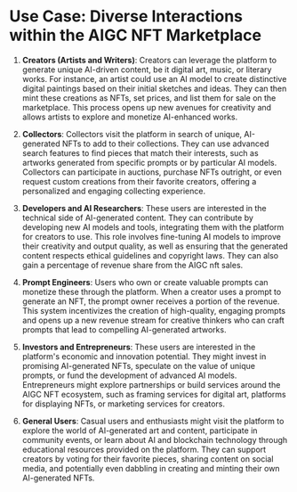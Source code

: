 # Use Case: Diverse Interactions within the AIGC NFT Marketplace

1. **Creators (Artists and Writers)**: Creators can leverage the platform to generate unique AI-driven content, be it digital art, music, or literary works. For instance, an artist could use an AI model to create distinctive digital paintings based on their initial sketches and ideas. They can then mint these creations as NFTs, set prices, and list them for sale on the marketplace. This process opens up new avenues for creativity and allows artists to explore and monetize AI-enhanced works.

2. **Collectors**: Collectors visit the platform in search of unique, AI-generated NFTs to add to their collections. They can use advanced search features to find pieces that match their interests, such as artworks generated from specific prompts or by particular AI models. Collectors can participate in auctions, purchase NFTs outright, or even request custom creations from their favorite creators, offering a personalized and engaging collecting experience.

3. **Developers and AI Researchers**: These users are interested in the technical side of AI-generated content. They can contribute by developing new AI models and tools, integrating them with the platform for creators to use. This role involves fine-tuning AI models to improve their creativity and output quality, as well as ensuring that the generated content respects ethical guidelines and copyright laws. They can also gain a percentage of revenue share from the AIGC nft sales.

4. **Prompt Engineers**: Users who own or create valuable prompts can monetize these through the platform. When a creator uses a prompt to generate an NFT, the prompt owner receives a portion of the revenue. This system incentivizes the creation of high-quality, engaging prompts and opens up a new revenue stream for creative thinkers who can craft prompts that lead to compelling AI-generated artworks.

5. **Investors and Entrepreneurs**: These users are interested in the platform's economic and innovation potential. They might invest in promising AI-generated NFTs, speculate on the value of unique prompts, or fund the development of advanced AI models. Entrepreneurs might explore partnerships or build services around the AIGC NFT ecosystem, such as framing services for digital art, platforms for displaying NFTs, or marketing services for creators.

6. **General Users**: Casual users and enthusiasts might visit the platform to explore the world of AI-generated art and content, participate in community events, or learn about AI and blockchain technology through educational resources provided on the platform. They can support creators by voting for their favorite pieces, sharing content on social media, and potentially even dabbling in creating and minting their own AI-generated NFTs.
